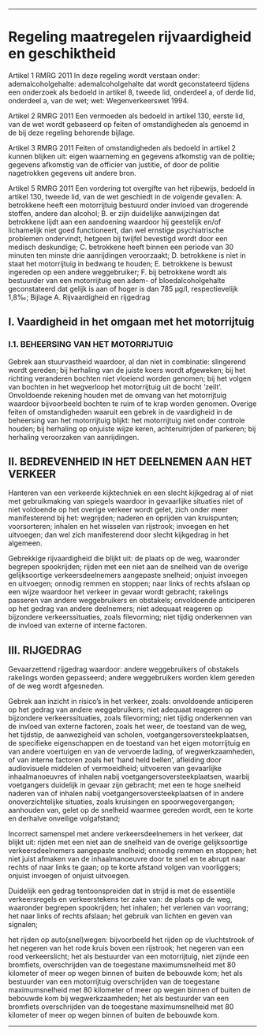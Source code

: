 - - - - - - - - - - - - - - - - - - - - - - - - - - - - - - - - - - - - - - - - - - - - - - - - - - - - - - - - - - - - - - - - - - - - - - - - - - - - - - - - - - - - - - - - - - - 


# **Regeling maatregelen rijvaardigheid en geschiktheid**


Artikel 1 RMRG 2011
In deze regeling wordt verstaan onder:
ademalcoholgehalte: ademalcoholgehalte dat wordt geconstateerd tijdens een onderzoek als bedoeld in artikel 8, tweede lid, onderdeel a, of derde lid, onderdeel a, van de wet;
wet: Wegenverkeerswet 1994.

Artikel 2 RMRG 2011
Een vermoeden als bedoeld in artikel 130, eerste lid, van de wet wordt gebaseerd op feiten of omstandigheden als genoemd in de bij deze regeling behorende bijlage.

Artikel 3 RMRG 2011
Feiten of omstandigheden als bedoeld in artikel 2 kunnen blijken uit:
eigen waarneming en gegevens afkomstig van de politie;
gegevens afkomstig van de officier van justitie, of
door de politie nagetrokken gegevens uit andere bron.

Artikel 5 RMRG 2011
Een vordering tot overgifte van het rijbewijs, bedoeld in artikel 130, tweede lid, van de wet geschiedt in de volgende gevallen: A. betrokkene heeft een motorrijtuig bestuurd onder invloed van drogerende stoffen, andere dan alcohol; B. er zijn duidelijke aanwijzingen dat betrokkene lijdt aan een aandoening waardoor hij geestelijk en/of lichamelijk niet goed functioneert, dan wel ernstige psychiatrische problemen ondervindt, hetgeen bij twijfel bevestigd wordt door een medisch deskundige; C. betrokkene heeft binnen een periode van 30 minuten ten minste drie aanrijdingen veroorzaakt; D. betrokkene is niet in staat het motorrijtuig in bedwang te houden; E. betrokkene is bewust ingereden op een andere weggebruiker; F. bij betrokkene wordt als bestuurder van een motorrijtuig een adem- of bloedalcoholgehalte geconstateerd dat gelijk is aan of hoger is dan 785 µg/l, respectievelijk 1,8‰;
Bijlage
A. Rijvaardigheid en rijgedrag


## I. Vaardigheid in het omgaan met het motorrijtuig

### I.1. BEHEERSING VAN HET MOTORRIJTUIG


Gebrek aan stuurvastheid waardoor, al dan niet in combinatie:
slingerend wordt gereden;
bij herhaling van de juiste koers wordt afgeweken;
bij het richting veranderen bochten niet vloeiend worden genomen;
bij het volgen van bochten in het wegverloop het motorrijtuig uit de bocht ‘zeilt’.
Onvoldoende rekening houden met de omvang van het motorrijtuig waardoor bijvoorbeeld bochten te ruim of te krap worden genomen.
Overige feiten of omstandigheden waaruit een gebrek in de vaardigheid in de beheersing van het motorrijtuig blijkt:
het motorrijtuig niet onder controle houden;
bij herhaling op onjuiste wijze keren, achteruitrijden of parkeren;
bij herhaling veroorzaken van aanrijdingen.


## II. BEDREVENHEID IN HET DEELNEMEN AAN HET VERKEER


Hanteren van een verkeerde kijktechniek en een slecht kijkgedrag al of niet met gebruikmaking van spiegels waardoor in gevaarlijke situaties niet of niet voldoende op het overige verkeer wordt gelet, zich onder meer manifesterend bij het:
wegrijden;
naderen en oprijden van kruispunten;
voorsorteren;
inhalen en het wisselen van rijstrook;
invoegen en het uitvoegen;
dan wel zich manifesterend door slecht kijkgedrag in het algemeen.

Gebrekkige rijvaardigheid die blijkt uit:
de plaats op de weg, waaronder begrepen spookrijden;
rijden met een niet aan de snelheid van de overige gelijksoortige verkeersdeelnemers aangepaste snelheid;
onjuist invoegen en uitvoegen;
onnodig remmen en stoppen;
naar links of rechts afslaan op een wijze waardoor het verkeer in gevaar wordt gebracht;
rakelings passeren van andere weggebruikers en obstakels;
onvoldoende anticiperen op het gedrag van andere deelnemers;
niet adequaat reageren op bijzondere verkeerssituaties, zoals filevorming;
niet tijdig onderkennen van de invloed van externe of interne factoren.


## III. RIJGEDRAG


Gevaarzettend rijgedrag waardoor:
andere weggebruikers of obstakels rakelings worden gepasseerd;
andere weggebruikers worden klem gereden of de weg wordt afgesneden.

Gebrek aan inzicht in risico’s in het verkeer, zoals:
onvoldoende anticiperen op het gedrag van andere weggebruikers;
niet adequaat reageren op bijzondere verkeerssituaties, zoals filevorming;
niet tijdig onderkennen van de invloed van externe factoren, zoals het weer, de toestand van de weg, het tijdstip, de aanwezigheid van scholen, voetgangersoversteekplaatsen, de specifieke eigenschappen en de toestand van het eigen motorrijtuig en van andere voertuigen en van de vervoerde lading, of wegwerkzaamheden, of van interne factoren zoals het ‘hand held bellen’, afleiding door audiovisuele middelen of vermoeidheid;
uitvoeren van gevaarlijke inhaalmanoeuvres of inhalen nabij voetgangersoversteekplaatsen, waarbij voetgangers duidelijk in gevaar zijn gebracht;
met een te hoge snelheid naderen van of inhalen nabij voetgangersoversteekplaatsen of in andere onoverzichtelijke situaties, zoals kruisingen en spoorwegovergangen;
aanhouden van, gelet op de snelheid waarmee gereden wordt, een te korte en derhalve onveilige volgafstand;

Incorrect samenspel met andere verkeersdeelnemers in het verkeer, dat blijkt uit:
rijden met een niet aan de snelheid van de overige gelijksoortige verkeersdeelnemers aangepaste snelheid;
onnodig remmen en stoppen;
het niet juist afmaken van de inhaalmanoeuvre door te snel en te abrupt naar rechts of naar links te gaan;
op te korte afstand volgen van voorliggers;
onjuist invoegen of onjuist uitvoegen.

Duidelijk een gedrag tentoonspreiden dat in strijd is met de essentiële verkeersregels en verkeerstekens ter zake van:
de plaats op de weg, waaronder begrepen spookrijden;
het inhalen;
het verlenen van voorrang;
het naar links of rechts afslaan;
het gebruik van lichten en geven van signalen;

het rijden op auto(snel)wegen: bijvoorbeeld het rijden op de vluchtstrook of het negeren van het rode kruis boven een rijstrook;
het negeren van een rood verkeerslicht;
het als bestuurder van een motorrijtuig, niet zijnde een bromfiets, overschrijden van de toegestane maximumsnelheid met 80 kilometer of meer op wegen binnen of buiten de bebouwde kom;
het als bestuurder van een motorrijtuig overschrijden van de toegestane maximumsnelheid met 80 kilometer of meer op wegen binnen of buiten de bebouwde kom bij wegwerkzaamheden;
het als bestuurder van een bromfiets overschrijden van de toegestane maximumsnelheid met 80 kilometer of meer op wegen binnen of buiten de bebouwde kom.


- - - - - - - - - - - - - - - - - - - - - - - - - - - - - - - - - - - - - - - - - - - - - - - - - - - - - - - - - - - - - - - - - - - - - - - - - - - - - - - - - - - - - - - - - - - 
